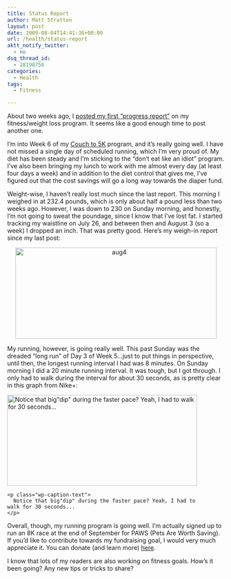 ```yaml
---
title: Status Report
author: Matt Stratton
layout: post
date: 2009-08-04T14:41:36+00:00
url: /health/status-report
aktt_notify_twitter:
  - no
dsq_thread_id:
  - 28198756
categories:
  - Health
tags:
  - Fitness

---
```

About two weeks ago, I <a href="/2009/07/22/making-progress/" target="_self">posted my first &#8220;progress report&#8221;</a> on my fitness/weight loss program. It seems like a good enough time to post another one.

I&#8217;m into Week 6 of my <a href="https://www.coolrunning.com/engine/2/2_3/181.shtml" target="_blank">Couch to 5K</a> program, and it&#8217;s really going well. I have not missed a single day of scheduled running, which I&#8217;m very proud of. My diet has been steady and I&#8217;m sticking to the &#8220;don&#8217;t eat like an idiot&#8221; program. I&#8217;ve also been bringing my lunch to work with me almost every day (at least four days a week) and in addition to the diet control that gives me, I&#8217;ve figured out that the cost savings will go a long way towards the diaper fund.

Weight-wise, I haven&#8217;t really lost much since the last report. This morning I weighed in at 232.4 pounds, which is only about half a pound less than two weeks ago. However, I was down to 230 on Sunday morning, and honestly, I&#8217;m not going to sweat the poundage, since I know that I&#8217;ve lost fat. I started tracking my waistline on July 26, and between then and August 3 (so a week) I dropped an inch. That was pretty good. Here&#8217;s my weigh-in report since my last post:

<p style="text-align: center;">
  <a href="/wp-content/uploads/2009/08/aug4.png"><img class="aligncenter size-full wp-image-5488" title="aug4" src="/wp-content/uploads/2009/08/aug4.png" alt="aug4" width="467" height="212" srcset="/wp-content/uploads/2009/08/aug4.png 584w, /wp-content/uploads/2009/08/aug4-300x136.png 300w" sizes="(max-width: 467px) 100vw, 467px" /></a>
</p>

My running, however, is going really well. This past Sunday was the dreaded &#8220;long run&#8221; of Day 3 of Week 5&#8230;just to put things in perspective, until then, the longest running interval I had was 8 minutes. On Sunday morning I did a 20 minute running interval. It was tough, but I got through. I only had to walk during the interval for about 30 seconds, as is pretty clear in this graph from Nike+:

<p style="text-align: center;">
  <div id="attachment_5489" style="width: 450px" class="wp-caption aligncenter">
    <a href="/wp-content/uploads/2009/08/nikeplus.png"><img class="size-full wp-image-5489  " title="nikeplus" src="/wp-content/uploads/2009/08/nikeplus.png" alt="Notice that big&quot;dip&quot; during the faster pace? Yeah, I had to walk for 30 seconds..." width="440" height="211" srcset="/wp-content/uploads/2009/08/nikeplus.png 785w, /wp-content/uploads/2009/08/nikeplus-300x144.png 300w" sizes="(max-width: 440px) 100vw, 440px" /></a>
    
    <p class="wp-caption-text">
      Notice that big"dip" during the faster pace? Yeah, I had to walk for 30 seconds...
    </p>
  </div>
  
  <p>
    Overall, though, my running program is going well. I&#8217;m actually signed up to run an 8K race at the end of September for PAWS (Pets Are Worth Saving). If you&#8217;d like to contribute towards my fundraising goal, I would very much appreciate it. You can donate (and learn more) <a href="https://bit.ly/HW7XM" target="_blank">here</a>.
  </p>
  
  <p>
    I know that lots of my readers are also working on fitness goals. How&#8217;s it been going? Any new tips or tricks to share?
  </p>